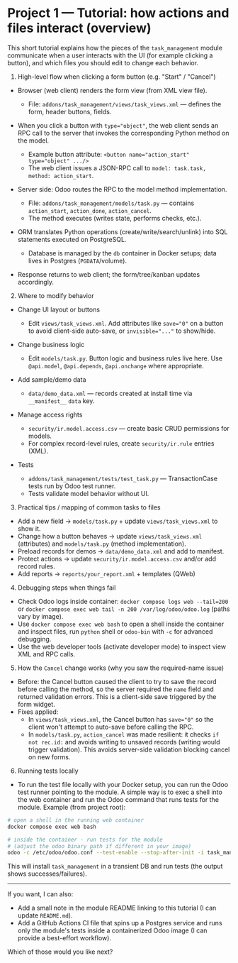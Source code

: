 # Project 1 — Tutorial: how actions and files interact (overview)

This short tutorial explains how the pieces of the `task_management` module communicate when a user interacts with the UI (for example clicking a button), and which files you should edit to change each behavior.

1) High-level flow when clicking a form button (e.g. "Start" / "Cancel")

- Browser (web client) renders the form view (from XML view file).
  - File: `addons/task_management/views/task_views.xml` — defines the form, header buttons, fields.

- When you click a button with `type="object"`, the web client sends an RPC call to the server that invokes the corresponding Python method on the model.
  - Example button attribute: `<button name="action_start" type="object" .../>`
  - The web client issues a JSON-RPC call to `model: task.task, method: action_start`.

- Server side: Odoo routes the RPC to the model method implementation.
  - File: `addons/task_management/models/task.py` — contains `action_start`, `action_done`, `action_cancel`.
  - The method executes (writes state, performs checks, etc.).

- ORM translates Python operations (create/write/search/unlink) into SQL statements executed on PostgreSQL.
  - Database is managed by the `db` container in Docker setups; data lives in Postgres (`PGDATA`/volume).

- Response returns to web client; the form/tree/kanban updates accordingly.

2) Where to modify behavior

- Change UI layout or buttons
  - Edit `views/task_views.xml`. Add attributes like `save="0"` on a button to avoid client-side auto-save, or `invisible="..."` to show/hide.

- Change business logic
  - Edit `models/task.py`. Button logic and business rules live here. Use `@api.model`, `@api.depends`, `@api.onchange` where appropriate.

- Add sample/demo data
  - `data/demo_data.xml` — records created at install time via `__manifest__` `data` key.

- Manage access rights
  - `security/ir.model.access.csv` — create basic CRUD permissions for models.
  - For complex record-level rules, create `security/ir.rule` entries (XML).

- Tests
  - `addons/task_management/tests/test_task.py` — TransactionCase tests run by Odoo test runner.
  - Tests validate model behavior without UI.

3) Practical tips / mapping of common tasks to files

- Add a new field -> `models/task.py` + update `views/task_views.xml` to show it.
- Change how a button behaves -> update `views/task_views.xml` (attributes) and `models/task.py` (method implementation).
- Preload records for demos -> `data/demo_data.xml` and add to manifest.
- Protect actions -> update `security/ir.model.access.csv` and/or add record rules.
- Add reports -> `reports/your_report.xml` + templates (QWeb)

4) Debugging steps when things fail

- Check Odoo logs inside container: `docker compose logs web --tail=200` or `docker compose exec web tail -n 200 /var/log/odoo/odoo.log` (paths vary by image).
- Use `docker compose exec web bash` to open a shell inside the container and inspect files, run `python` shell or `odoo-bin` with `-c` for advanced debugging.
- Use the web developer tools (activate developer mode) to inspect view XML and RPC calls.

5) How the `Cancel` change works (why you saw the required-name issue)

- Before: the Cancel button caused the client to try to save the record before calling the method, so the server required the `name` field and returned validation errors. This is a client-side save triggered by the form widget.
- Fixes applied:
  - In `views/task_views.xml`, the Cancel button has `save="0"` so the client won't attempt to auto-save before calling the RPC.
  - In `models/task.py`, `action_cancel` was made resilient: it checks `if not rec.id:` and avoids writing to unsaved records (writing would trigger validation). This avoids server-side validation blocking cancel on new forms.

6) Running tests locally

- To run the test file locally with your Docker setup, you can run the Odoo test runner pointing to the module. A simple way is to exec a shell into the web container and run the Odoo command that runs tests for the module. Example (from project root):

```bash
# open a shell in the running web container
docker compose exec web bash

# inside the container - run tests for the module
# (adjust the odoo binary path if different in your image)
odoo -c /etc/odoo/odoo.conf --test-enable --stop-after-init -i task_management
```

This will install `task_management` in a transient DB and run tests (the output shows successes/failures).

---

If you want, I can also:
- Add a small note in the module README linking to this tutorial (I can update `README.md`).
- Add a GitHub Actions CI file that spins up a Postgres service and runs only the module's tests inside a containerized Odoo image (I can provide a best-effort workflow). 

Which of those would you like next?